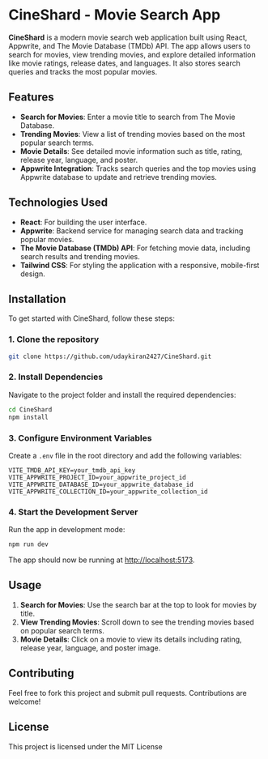 # CineShard - Movie Search App

**CineShard** is a modern movie search web application built using React, Appwrite, and The Movie Database (TMDb) API. The app allows users to search for movies, view trending movies, and explore detailed information like movie ratings, release dates, and languages. It also stores search queries and tracks the most popular movies.

## Features
- **Search for Movies**: Enter a movie title to search from The Movie Database.
- **Trending Movies**: View a list of trending movies based on the most popular search terms.
- **Movie Details**: See detailed movie information such as title, rating, release year, language, and poster.
- **Appwrite Integration**: Tracks search queries and the top movies using Appwrite database to update and retrieve trending movies.

## Technologies Used
- **React**: For building the user interface.
- **Appwrite**: Backend service for managing search data and tracking popular movies.
- **The Movie Database (TMDb) API**: For fetching movie data, including search results and trending movies.
- **Tailwind CSS**: For styling the application with a responsive, mobile-first design.

## Installation

To get started with CineShard, follow these steps:

### 1. Clone the repository
```bash
git clone https://github.com/udaykiran2427/CineShard.git
```
### 2. Install Dependencies
Navigate to the project folder and install the required dependencies:
```bash
cd CineShard
npm install
```
### 3. Configure Environment Variables
Create a `.env` file in the root directory and add the following variables:
```env
VITE_TMDB_API_KEY=your_tmdb_api_key
VITE_APPWRITE_PROJECT_ID=your_appwrite_project_id
VITE_APPWRITE_DATABASE_ID=your_appwrite_database_id
VITE_APPWRITE_COLLECTION_ID=your_appwrite_collection_id
```
### 4. Start the Development Server
Run the app in development mode:
```bash
npm run dev
```
The app should now be running at [http://localhost:5173](http://localhost:5173).

## Usage
1. **Search for Movies**: Use the search bar at the top to look for movies by title.
2. **View Trending Movies**: Scroll down to see the trending movies based on popular search terms.
3. **Movie Details**: Click on a movie to view its details including rating, release year, language, and poster image.

## Contributing
Feel free to fork this project and submit pull requests. Contributions are welcome!

## License
This project is licensed under the MIT License


